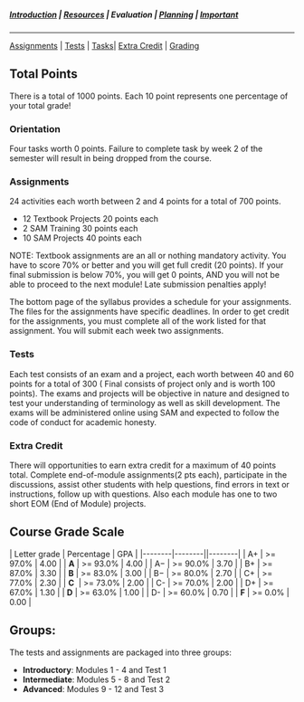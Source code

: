 ##### [Introduction](introduction) | [Resources](resources) | Evaluation | [Planning](planning) | [Important](important)
***

[Assignments](#assignments) | [Tests](#tests) | [Tasks](#Orientation)| [Extra Credit](#extra-credit) | [Grading](#course-grade-scale)

## Total Points 
There is a total of 1000 points. Each 10 point represents one percentage of your total grade!

### Orientation
Four tasks worth 0 points. Failure to complete task by week 2 of the semester will result in being dropped from the course. 

### Assignments 
24 activities each worth between 2 and 4 points for a total of 700 points.
   *   12 Textbook Projects 20 points each 
   *   2 SAM Training 30 points each 
   *   10 SAM Projects 40 points each

NOTE: Textbook assignments are an all or nothing mandatory activity. You have to score 70% or better and you will get full credit (20 points). If your final submission is below 70%, you will get 0 points, AND you will not be able to proceed to the next module! Late submission penalties apply!
   
The bottom page of the syllabus provides a schedule for your assignments. The files for the assignments have specific deadlines. In order to get credit for the assignments, you must complete all of the work listed for that assignment. You will submit each week two assignments.

### Tests 
Each test consists of an exam and a project, each worth between 40 and 60 points for a total of 300 ( Final consists of project only and is worth 100 points). The exams and projects will be objective in nature and designed to test your understanding of terminology as well as skill development. The exams will be administered online using SAM and expected to follow the code of conduct for academic honesty.

### Extra Credit
There will opportunities to earn extra credit for a maximum of 40 points total. Complete end-of-module assignments(2 pts each), participate in the discussions, assist other students with help questions, find errors in text or instructions, follow up with questions. Also each module has one to two short EOM (End of Module) projects.

## Course Grade Scale

| Letter grade | Percentage | GPA  |
|--------|--------||--------|
| A+ | >= 97.0% | 4.00 |
| **A** | >= 93.0% | 4.00 |
| A− | >= 90.0% | 3.70 |
| B+ | >= 87.0% | 3.30 |
| **B** | >= 83.0% | 3.00 |
| B− | >= 80.0% | 2.70 |
| C+ | >= 77.0% | 2.30 |
| **C**  | >= 73.0% | 2.00 |
| C- | >= 70.0% | 2.00 |
| D+ | >= 67.0% | 1.30 |
| **D** | >= 63.0% | 1.00 |
| D- | >= 60.0% | 0.70 |
| **F** | >= 0.0% | 0.00 |

## Groups:
The tests and assignments are packaged into three groups: 
- **Introductory**: Modules 1 -  4 and Test 1 
- **Intermediate**: Modules 5 -  8 and Test 2
- **Advanced**:     Modules 9 - 12 and Test 3
